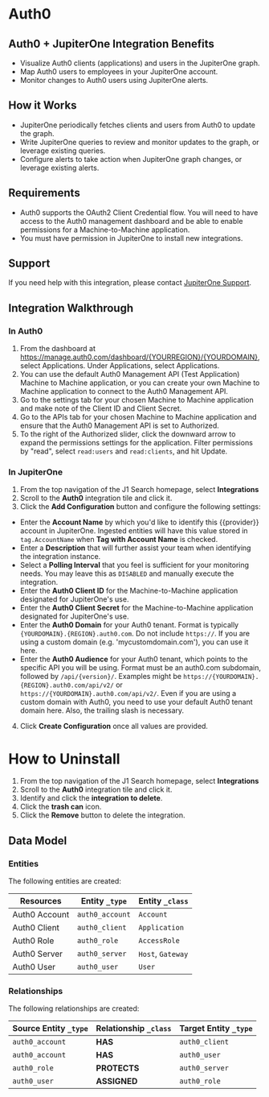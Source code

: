 # Auth0

## Auth0 + JupiterOne Integration Benefits

- Visualize Auth0 clients (applications) and users in the JupiterOne graph.
- Map Auth0 users to employees in your JupiterOne account.
- Monitor changes to Auth0 users using JupiterOne alerts.

## How it Works

- JupiterOne periodically fetches clients and users from Auth0 to update the
  graph.
- Write JupiterOne queries to review and monitor updates to the graph, or
  leverage existing queries.
- Configure alerts to take action when JupiterOne graph changes, or leverage
  existing alerts.

## Requirements

- Auth0 supports the OAuth2 Client Credential flow. You will need to have access
  to the Auth0 management dashboard and be able to enable permissions for a
  Machine-to-Machine application.
- You must have permission in JupiterOne to install new integrations.

## Support

If you need help with this integration, please contact
[JupiterOne Support](https://support.jupiterone.io).

## Integration Walkthrough

### In Auth0

1. From the dashboard at
   https://manage.auth0.com/dashboard/{YOURREGION}/{YOURDOMAIN}, select
   Applications. Under Applications, select Applications.
2. You can use the default Auth0 Management API (Test Application) Machine to
   Machine application, or you can create your own Machine to Machine
   application to connect to the Auth0 Management API.
3. Go to the settings tab for your chosen Machine to Machine application and
   make note of the Client ID and Client Secret.
4. Go to the APIs tab for your chosen Machine to Machine application and ensure
   that the Auth0 Management API is set to Authorized.
5. To the right of the Authorized slider, click the downward arrow to expand the
   permissions settings for the application. Filter permissions by "read",
   select `read:users` and `read:clients`, and hit Update.

### In JupiterOne

1. From the top navigation of the J1 Search homepage, select **Integrations**
2. Scroll to the **Auth0** integration tile and click it.
3. Click the **Add Configuration** button and configure the following settings:

- Enter the **Account Name** by which you'd like to identify this {{provider}}
  account in JupiterOne. Ingested entities will have this value stored in
  `tag.AccountName` when **Tag with Account Name** is checked.
- Enter a **Description** that will further assist your team when identifying
  the integration instance.
- Select a **Polling Interval** that you feel is sufficient for your monitoring
  needs. You may leave this as `DISABLED` and manually execute the integration.
- Enter the **Auth0 Client ID** for the Machine-to-Machine application
  designated for JupiterOne's use.
- Enter the **Auth0 Client Secret** for the Machine-to-Machine application
  designated for JupiterOne's use.
- Enter the **Auth0 Domain** for your Auth0 tenant. Format is typically
  `{YOURDOMAIN}.{REGION}.auth0.com`. Do not include `https://`. If you are using
  a custom domain (e.g. 'mycustomdomain.com'), you can use it here.
- Enter the **Auth0 Audience** for your Auth0 tenant, which points to the
  specific API you will be using. Format must be an auth0.com subdomain,
  followed by `/api/{version}/`. Examples might be
  `https://{YOURDOMAIN}.{REGION}.auth0.com/api/v2/` or
  `https://{YOURDOMAIN}.auth0.com/api/v2/`. Even if you are using a custom
  domain with Auth0, you need to use your default Auth0 tenant domain here.
  Also, the trailing slash is necessary.

4. Click **Create Configuration** once all values are provided.

# How to Uninstall

1. From the top navigation of the J1 Search homepage, select **Integrations**
2. Scroll to the **Auth0** integration tile and click it.
3. Identify and click the **integration to delete**.
4. Click the **trash can** icon.
5. Click the **Remove** button to delete the integration.

<!-- {J1_DOCUMENTATION_MARKER_START} -->
<!--
********************************************************************************
NOTE: ALL OF THE FOLLOWING DOCUMENTATION IS GENERATED USING THE
"j1-integration document" COMMAND. DO NOT EDIT BY HAND! PLEASE SEE THE DEVELOPER
DOCUMENTATION FOR USAGE INFORMATION:

https://github.com/JupiterOne/sdk/blob/main/docs/integrations/development.md
********************************************************************************
-->

## Data Model

### Entities

The following entities are created:

| Resources     | Entity `_type`  | Entity `_class`   |
| ------------- | --------------- | ----------------- |
| Auth0 Account | `auth0_account` | `Account`         |
| Auth0 Client  | `auth0_client`  | `Application`     |
| Auth0 Role    | `auth0_role`    | `AccessRole`      |
| Auth0 Server  | `auth0_server`  | `Host`, `Gateway` |
| Auth0 User    | `auth0_user`    | `User`            |

### Relationships

The following relationships are created:

| Source Entity `_type` | Relationship `_class` | Target Entity `_type` |
| --------------------- | --------------------- | --------------------- |
| `auth0_account`       | **HAS**               | `auth0_client`        |
| `auth0_account`       | **HAS**               | `auth0_user`          |
| `auth0_role`          | **PROTECTS**          | `auth0_server`        |
| `auth0_user`          | **ASSIGNED**          | `auth0_role`          |

<!--
********************************************************************************
END OF GENERATED DOCUMENTATION AFTER BELOW MARKER
********************************************************************************
-->
<!-- {J1_DOCUMENTATION_MARKER_END} -->
